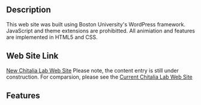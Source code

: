 ## Description

This web site was built using Boston University's WordPress framework.  JavaScript and theme extensions are prohibitted. All animiation and features are implemented in HTML5 and CSS.

## Web Site Link
 [New Chitalia Lab Web Site](http://sites-staging.bu.edu/chitalialab/)    Please note, the content entry is still under construction.
 For comparsion, please see the [Current Chitalia Lab Web Site](http://sites.bu.edu/chitalialab/)
 

## Features
